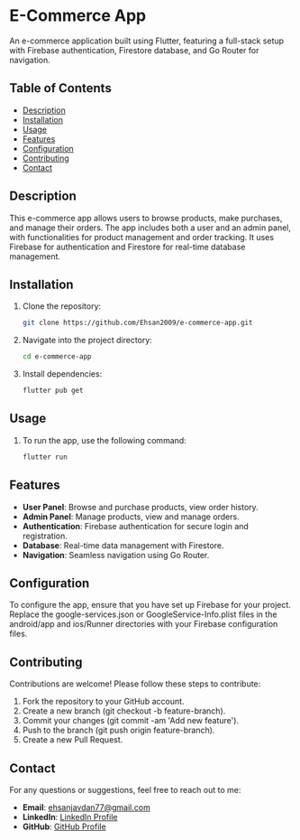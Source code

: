 # E-Commerce App

An e-commerce application built using Flutter, featuring a full-stack setup with Firebase authentication, Firestore database, and Go Router for navigation.

## Table of Contents

- [Description](#description)
- [Installation](#installation)
- [Usage](#usage)
- [Features](#features)
- [Configuration](#configuration)
- [Contributing](#contributing)
- [Contact](#contact)

## Description

This e-commerce app allows users to browse products, make purchases, and manage their orders. The app includes both a user and an admin panel, with functionalities for product management and order tracking. It uses Firebase for authentication and Firestore for real-time database management.

## Installation

1. Clone the repository:
   ```bash
   git clone https://github.com/Ehsan2009/e-commerce-app.git

2. Navigate into the project directory:
   ```bash
   cd e-commerce-app

3. Install dependencies:
   ```bash
   flutter pub get
   
## Usage 

1. To run the app, use the following command:
   ```bash
   flutter run

## Features

- **User Panel**: Browse and purchase products, view order history.
- **Admin Panel**: Manage products, view and manage orders.
- **Authentication**: Firebase authentication for secure login and registration.
- **Database**: Real-time data management with Firestore.
- **Navigation**: Seamless navigation using Go Router.
  
## Configuration

To configure the app, ensure that you have set up Firebase for your project. Replace the google-services.json or GoogleService-Info.plist files in the android/app and ios/Runner directories with your Firebase configuration files.

## Contributing
Contributions are welcome! Please follow these steps to contribute:

1. Fork the repository to your GitHub account.
2. Create a new branch (git checkout -b feature-branch).
3. Commit your changes (git commit -am 'Add new feature').
4. Push to the branch (git push origin feature-branch).
5. Create a new Pull Request.

## Contact
For any questions or suggestions, feel free to reach out to me:

- **Email**: ehsanjavdan77@gmail.com
- **LinkedIn**: [LinkedIn Profile]([https://www.linkedin.com/in/yourprofile](https://www.linkedin.com/in/ehsan-javdan-274237325/))
- **GitHub**: [GitHub Profile](https://github.com/Ehsan2009)


